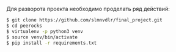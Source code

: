 Для разворота проекта необходимо проделать ряд действий:

```bash
$ git clone https://github.com/slmnvdlr/final_project.git
$ cd peerocks
$ virtualenv -p python3 venv
$ source venv/bin/activate
$ pip install -r requirements.txt
```